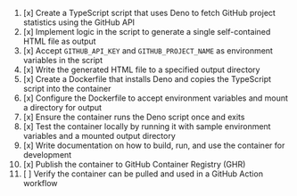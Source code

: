 1. [x] Create a TypeScript script that uses Deno to fetch GitHub project statistics using the GitHub API
2. [x] Implement logic in the script to generate a single self-contained HTML file as output
3. [x] Accept `GITHUB_API_KEY` and `GITHUB_PROJECT_NAME` as environment variables in the script
4. [x] Write the generated HTML file to a specified output directory
5. [x] Create a Dockerfile that installs Deno and copies the TypeScript script into the container
6. [x] Configure the Dockerfile to accept environment variables and mount a directory for output
7. [x] Ensure the container runs the Deno script once and exits
8. [x] Test the container locally by running it with sample environment variables and a mounted output directory
9. [x] Write documentation on how to build, run, and use the container for development
10. [x] Publish the container to GitHub Container Registry (GHR)
11. [ ] Verify the container can be pulled and used in a GitHub Action workflow
